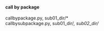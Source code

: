 #### call by package
callbypackage.py, sub01_dir/*  
callbysubpackage.py, sub01_dir/*, sub02_dir/*  